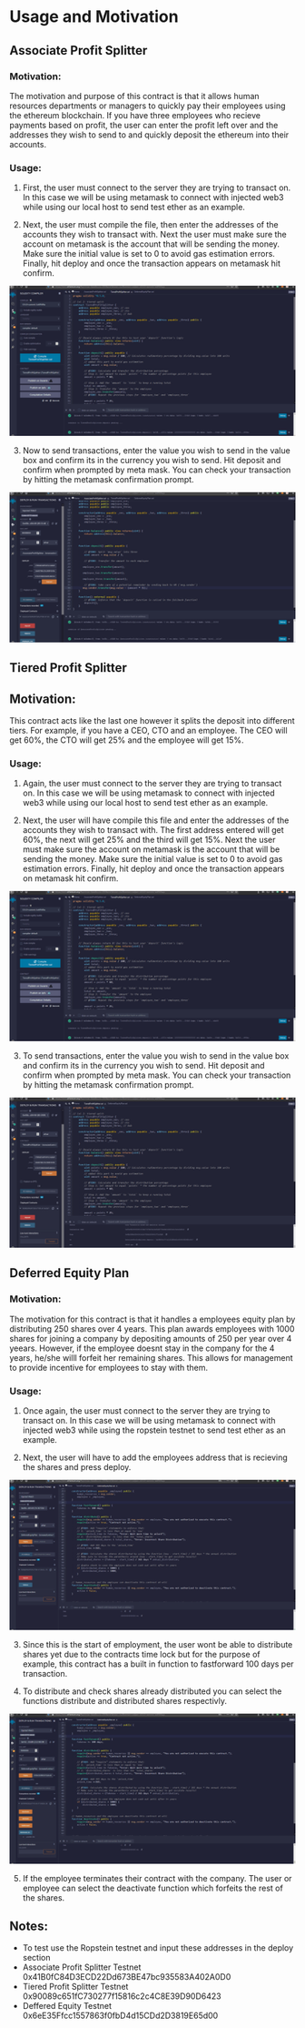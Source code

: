 # Usage and Motivation

## Associate Profit Splitter

### Motivation:

The motivation and purpose of this contract is that it allows human resources departments or managers to quickly pay their employees using the ethereum blockchain. If you have three employees who recieve payments based on profit, the user can enter the profit left over and the addresses they wish to send to and quickly deposit the ethereum into their accounts.

### Usage:

1. First, the user must connect to the server they are trying to transact on. In this case we will be using metamask to connect with injected web3 while using our local host to send test ether as an example.

2. Next, the user must compile the file, then enter the addresses of the accounts they wish to transact with. Next the user must make sure the account on metamask is the account that will be sending the money. Make sure the initial value is set to 0 to avoid gas estimation errors. Finally, hit deploy and once the transaction appears on metamask hit confirm.

![AssociateDeploy](Gifs/AssociateDeploy.gif)

3. Now to send transactions, enter the value you wish to send in the value box and confirm its in the currency you wish to send. Hit deposit and confirm when prompted by meta mask. You can check your transaction by hitting the metamask confirmation prompt.

![AssociateDeposit](Gifs/AssociateDeposit.gif)


## Tiered Profit Splitter

## Motivation:

This contract acts like the last one however it splits the deposit into different tiers. For example, if you have a CEO, CTO and an employee. The CEO will get 60%, the CTO will get 25% and the employee will get 15%. 


### Usage:

1. Again, the user must connect to the server they are trying to transact on. In this case we will be using metamask to connect with injected web3 while using our local host to send test ether as an example.

2. Next, the user will have compile this file and enter the addresses of the accounts they wish to transact with. The first address entered will get 60%, the next will get 25% and the third will get 15%. Next the user must make sure the account on metamask is the account that will be sending the money. Make sure the initial value is set to 0 to avoid gas estimation errors. Finally, hit deploy and once the transaction appears on metamask hit confirm.

![AssociateDeploy](Gifs/AssociateDeploy.gif)

3. To send transactions, enter the value you wish to send in the value box and confirm its in the currency you wish to send. Hit deposit and confirm when prompted by meta mask. You can check your transaction by hitting the metamask confirmation prompt.

![TieredDeposit](Gifs/TieredDeposit.gif)


## Deferred Equity Plan

### Motivation:

The motivation for this contract is that it handles a employees equity plan by distributing 250 shares over 4 years. This plan awards employees with 1000 shares for joining a company by depositing amounts of 250 per year over 4 yeears. However, if the employee doesnt stay in the company for the 4 years, he/she willl forfeit her remaining shares. This allows for management to provide incentive for employees to stay with them.

### Usage:

1. Once again, the user must connect to the server they are trying to transact on. In this case we will be using metamask to connect with injected web3 while using the ropstein testnet to send test ether as an example.

2. Next, the user will have to add the employees address that is recieving the shares and press deploy.

![EquityDeploy](Gifs/EquityDeploy.gif)

3. Since this is the start of employment, the user wont be able to distribute shares yet due to the contracts time lock but for the purpose of example, this contract has a built in function to fastforward 100 days per transaction.

4. To distribute and check shares already distributed you can select the functions distribute and distributed shares respectivly.

![EquityUse](Gifs/EquityUse.gif)

5. If the employee terminates their contract with the company. The user or employee can select the deactivate function which forfeits the rest of the shares.


## Notes:
- To test use the Ropstein testnet and input these addresses in the deploy section
- Associate Profit Splitter Testnet 0x41B0fC84D3ECD22Dd673BE47bc935583A402A0D0
- Tiered Profit Splitter Testnet 0x90089c651fC730277f15816c2c4C8E39D90D6423
- Deffered Equity Testnet 0x6eE35Ffcc1557863f0fbD4d15CDd2D3819E65d00
